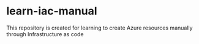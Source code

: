 # learn-iac-manual
This repository is created for learning to create Azure resources manually through Infrastructure as code
